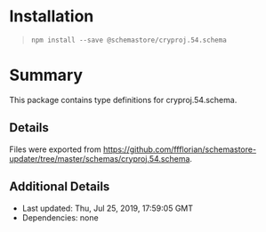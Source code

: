 # Installation
> `npm install --save @schemastore/cryproj.54.schema`

# Summary
This package contains type definitions for cryproj.54.schema.

## Details
Files were exported from https://github.com/ffflorian/schemastore-updater/tree/master/schemas/cryproj.54.schema.

## Additional Details
* Last updated: Thu, Jul 25, 2019, 17:59:05 GMT
* Dependencies: none

